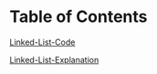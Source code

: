 ﻿# Table of Contents
[Linked-List-Code](https://github.com/nooralbonne/challenges-and-data-structures1/blob/master/Data-Structures/LinkedList/LinkedList/LinkedList/RemoveDuplicates/Linked-List-Remove-Duplicates-code.jpg)

[Linked-List-Explanation](https://github.com/nooralbonne/challenges-and-data-structures1/blob/master/Data-Structures/LinkedList/LinkedList/LinkedList/RemoveDuplicates/Linked-List-Remove-Duplicates-Explanation.jpg)
